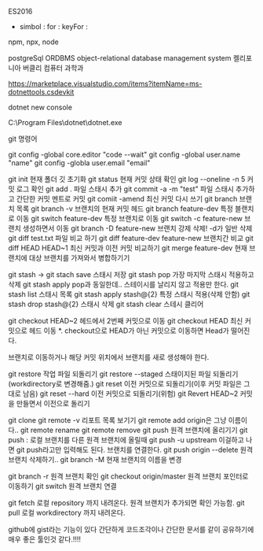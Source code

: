 ES2016
- simbol : 
    for :
    keyFor :

npm, npx, node

postgreSql ORDBMS object-relational database management system
켈리포니아 버클리 컴퓨터 과학과


https://marketplace.visualstudio.com/items?itemName=ms-dotnettools.csdevkit

dotnet new console

C:\Program Files\dotnet\dotnet.exe

git 명령어

git config -global core.editor "code --wait"
git config -global user.name "name"
git config -globla user.email "email"

git init                    현재 폴더 깃 초기화
git status                  현재 커밋 상태 확인
git log --oneline -n 5      커밋 로그 확인
git add .                   파일 스태시 추가
git commit -a -m "test"     파일 스태시 추가하고 간단한 커밋 멘트로 커밋
git comiit -amend           최신 커밋 다시 쓰기
git branch                  브랜치 목록
git branch -v               브랜치의 현재 커밋 헤드
git branch feature-dev      특정 블랜치로 이동
git switch feature-dev      특정 브랜치로 이동
git switch -c feature-new   브랜치 생성하면서 이동
git branch -D feature-new   브랜치 강제 삭제! -d가 일반 삭제
git diff test.txt           파일 비교 하기
git diff feature-dev feature-new 브랜치간 비교
git diff HEAD HEAD~1        최신 커밋과 이전 커밋 비교하기
git merge feature-dev       현재 브랜치에 대상 브랜치를 가져와서 병합하기기

git stash -> git stach save 스태시 저장
git stash pop               가장 마지막 스태시 적용하고 삭제
git stash apply             pop과 동일한데.. 스테이시를 날리지 않고 적용만 한다.
git stash list              스태시 목록
git stash apply stash@{2}   특정 스태시 적용(삭제 안함)
git stash drop stash@{2}    스태시 삭제
git stash clear             스테시 클리어

git checkout HEAD~2         헤드에서 2번째 커밋으로 이동
git checkout HEAD           최신 커밋으로 헤드 이동
*. checkout으로 HEAD가 아닌 커밋으로 이동하면 Head가 떨어진다.
   
   브랜치로 이동하거나 해당 커밋 위치에서 브랜치를 새로 생성해야 한다.

git restore                 작업 파일 되돌리기
git restore --staged        스태이지된 파일 되돌리기(workdirectory로 변경해줌.)
git reset                   이전 커밋으로 되돌리기(이후 커밋 파일은 그대로 남음)
git reset --hard            이전 커밋으로 되돌리기(위험)
git Revert HEAD~2           커밋을 만들면서 이전으로 돌리기

git clone <url>
git remote -v               리포트 목록 보기기
git remote add <name> <url> origin은 그냥 이름이다..
git remote rename <old> <new>
git remote remove <name>
git push <remote> <branch>              원격 브랜치에 올리기기
git push <local-branch>:<remote-branch> 로컬 브랜치를 다른 원격 브랜치에 올릴때
git push -u                             upstream 이걸하고 나면 git push라고만 입력해도 된다. 브랜치를 연결한다.
git push origin --delete <branch-name>  원격 브랜치 삭제하기..
git branch -M <branchName>              현재 브랜치의 이름을 변경

git branch -r                           원격 브랜치 확인
git checkout origin/master              원격 브랜치 포인터로 이동하기
git switch <remoteBranch>               원격 브랜치 연결

git fetch <remote> <branch>             로컬 repository 까지 내려온다.
                                        원격 브랜치가 추가되면 확인 가능함.
git pull <remote> <branch>              로컬 workdirectory 까지 내려온다.


github에 gist라는 기능이 있다 간단하게 코드조각이나 간단한 문서를 같이
공유하기에 매우 좋은 툴인것 같다.!!!!